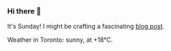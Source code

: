 ### Hi there :wave:

It's Sunday! I might be crafting a fascinating [blog post](https://benjaminwuethrich.dev).

Weather in Toronto: sunny, at +18°C.
